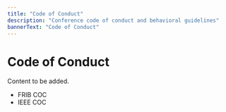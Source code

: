 ```yaml
---
title: "Code of Conduct"
description: "Conference code of conduct and behavioral guidelines"
bannerText: "Code of Conduct"
---
```


# Code of Conduct

Content to be added.
* FRIB COC
* IEEE COC
